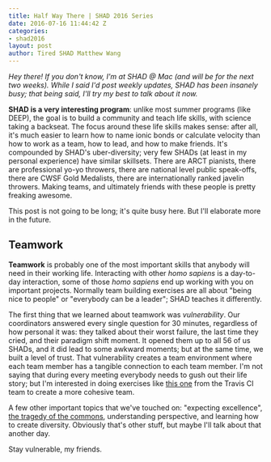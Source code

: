 ```yaml
---
title: Half Way There | SHAD 2016 Series
date: 2016-07-16 11:44:42 Z
categories:
- shad2016
layout: post
author: Tired SHAD Matthew Wang
---
```


*Hey there! If you don't know, I'm at SHAD @ Mac (and will be for the next two weeks). While I said I'd post weekly updates, SHAD has been insanely busy; that being said, I'll try my best to talk about it now.*

**SHAD is a very interesting program**: unlike most summer programs (like DEEP), the goal is to build a community and teach life skills, with science taking a backseat. The focus around these life skills makes sense: after all, it's much easier to learn how to name ionic bonds or calculate velocity than how to work as a team, how to lead, and how to make friends. It's compounded by SHAD's uber-diversity; very few SHADs (at least in my personal experience) have similar skillsets. There are ARCT pianists, there are professional yo-yo throwers, there are national level public speak-offs, there are CWSF Gold Medalists, there are internationally ranked javelin throwers. Making teams, and ultimately friends with these people is pretty freaking awesome.

This post is not going to be long; it's quite busy here. But I'll elaborate more in the future.

## Teamwork

**Teamwork** is probably one of the most important skills that anybody will need in their working life. Interacting with other *homo sapiens* is a day-to-day interaction, some of those *homo sapiens* end up working with you on important projects. Normally team building exercises are all about "being nice to people" or "everybody can be a leader"; SHAD teaches it differently.

The first thing that we learned about teamwork was *vulnerability*. Our coordinators answered every single question for 30 minutes, regardless of how personal it was: they talked about their worst failure, the last time they cried, and their paradigm shift moment. It opened them up to all 56 of us SHADs, and it did lead to some awkward moments; but at the same time, we built a level of trust. That vulnerability creates a team environment where each team member has a tangible connection to each team member. I'm not saying that during every meeting everybody needs to gush out their life story; but I'm interested in doing exercises like [this one](https://blog.travis-ci.com/2016-06-09-start-meetings-with-personal-checkins) from the Travis CI team to create a more cohesive team.

A few other important topics that we've touched on: "expecting excellence", [the tragedy of the commons](https://en.wikipedia.org/wiki/Tragedy_of_the_commons), understanding perspective, and learning how to create diversity. Obviously that's other stuff, but maybe I'll talk about that another day.

Stay vulnerable, my friends.

